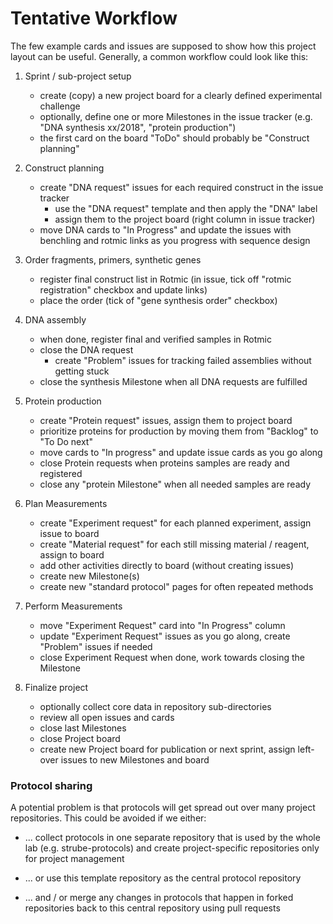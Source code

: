 # Tentative Workflow #

The few example cards and issues are supposed to show how this project layout can be useful. Generally, a common workflow could look like this:

  1. Sprint / sub-project setup
      - create (copy) a new project board for a clearly defined experimental challenge
      - optionally, define one or more Milestones in the issue tracker (e.g. "DNA synthesis xx/2018", "protein production")
      - the first card on the board "ToDo" should probably be "Construct planning"
      
  2. Construct planning
      - create "DNA request" issues for each required construct in the issue tracker
          - use the "DNA request" template and then apply the "DNA" label
          - assign them to the project board (right column in issue tracker)
      - move DNA cards to "In Progress" and update the issues with benchling and rotmic links as you progress with sequence design
     
  3. Order fragments, primers, synthetic genes
      - register final construct list in Rotmic (in issue, tick off "rotmic registration" checkbox and update links)
      - place the order (tick of "gene synthesis order" checkbox)
      
  4. DNA assembly
      - when done, register final and verified samples in Rotmic
      - close the DNA request
        - create "Problem" issues for tracking failed assemblies without getting stuck 
      - close the synthesis Milestone when all DNA requests are fulfilled
      
  5. Protein production
      - create "Protein request" issues, assign them to project board
      - prioritize proteins for production by moving them from "Backlog" to "To Do next"
      - move cards to "In progress" and update issue cards as you go along
      - close Protein requests when proteins samples are ready and registered
      - close any "protein Milestone" when all needed samples are ready
  
  6. Plan Measurements
      - create "Experiment request" for each planned experiment, assign issue to board
      - create "Material request" for each still missing material / reagent, assign to board
      - add other activities directly to board (without creating issues)
      - create new Milestone(s)
      - create new "standard protocol" pages for often repeated methods

  7. Perform Measurements
      - move "Experiment Request" card into "In Progress" column
      - update "Experiment Request" issues as you go along, create "Problem" issues if needed
      - close Experiment Request when done, work towards closing the Milestone
  
  8. Finalize project
      - optionally collect core data in repository sub-directories
      - review all open issues and cards
      - close last Milestones
      - close Project board
      - create new Project board for publication or next sprint, assign left-over issues to new Milestones and board

### Protocol sharing ###

A potential problem is that protocols will get spread out over many project repositories. This could be avoided if we either:

* ... collect protocols in one separate repository that is used by the whole lab (e.g. strube-protocols) 
     and create project-specific repositories only for project management

* ... or use this template repository as the central protocol repository 

* ... and / or merge any changes in protocols that happen in forked repositories back to this central repository using pull requests

